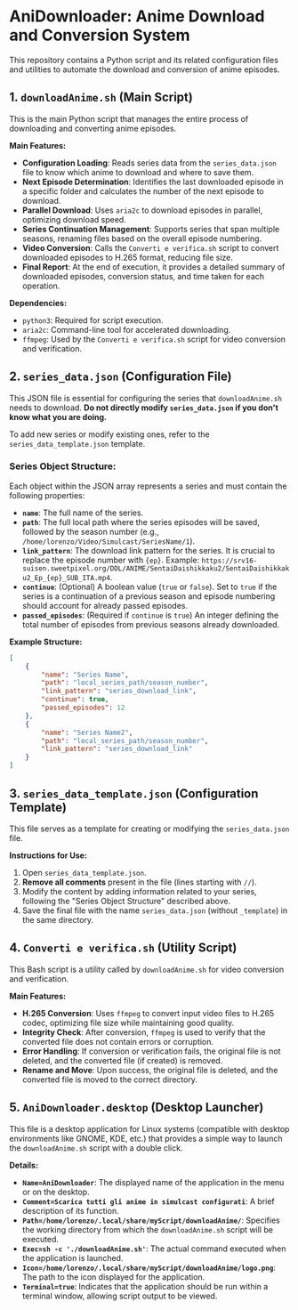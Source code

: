 # AniDownloader: Anime Download and Conversion System

This repository contains a Python script and its related configuration files and utilities to automate the download and conversion of anime episodes.

## 1. `downloadAnime.sh` (Main Script)

This is the main Python script that manages the entire process of downloading and converting anime episodes.

**Main Features:**
- **Configuration Loading**: Reads series data from the `series_data.json` file to know which anime to download and where to save them.
- **Next Episode Determination**: Identifies the last downloaded episode in a specific folder and calculates the number of the next episode to download.
- **Parallel Download**: Uses `aria2c` to download episodes in parallel, optimizing download speed.
- **Series Continuation Management**: Supports series that span multiple seasons, renaming files based on the overall episode numbering.
- **Video Conversion**: Calls the `Converti e verifica.sh` script to convert downloaded episodes to H.265 format, reducing file size.
- **Final Report**: At the end of execution, it provides a detailed summary of downloaded episodes, conversion status, and time taken for each operation.

**Dependencies:**
- `python3`: Required for script execution.
- `aria2c`: Command-line tool for accelerated downloading.
- `ffmpeg`: Used by the `Converti e verifica.sh` script for video conversion and verification.

## 2. `series_data.json` (Configuration File)

This JSON file is essential for configuring the series that `downloadAnime.sh` needs to download. **Do not directly modify `series_data.json` if you don't know what you are doing.**

To add new series or modify existing ones, refer to the `series_data_template.json` template.

### Series Object Structure:

Each object within the JSON array represents a series and must contain the following properties:

- **`name`**: The full name of the series.
- **`path`**: The full local path where the series episodes will be saved, followed by the season number (e.g., `/home/lorenzo/Video/Simulcast/SeriesName/1`).
- **`link_pattern`**: The download link pattern for the series. It is crucial to replace the episode number with `{ep}`. Example: `https://srv16-suisen.sweetpixel.org/DDL/ANIME/SentaiDaishikkaku2/SentaiDaishikkaku2_Ep_{ep}_SUB_ITA.mp4`.
- **`continue`**: (Optional) A boolean value (`true` or `false`). Set to `true` if the series is a continuation of a previous season and episode numbering should account for already passed episodes.
- **`passed_episodes`**: (Required if `continue` is `true`) An integer defining the total number of episodes from previous seasons already downloaded.

**Example Structure:**

```json
[
    {
        "name": "Series Name",
        "path": "local_series_path/season_number",
        "link_pattern": "series_download_link",
        "continue": true,
        "passed_episodes": 12
    },
    {
        "name": "Series Name2",
        "path": "local_series_path/season_number",
        "link_pattern": "series_download_link"
    }
]
```

## 3. `series_data_template.json` (Configuration Template)

This file serves as a template for creating or modifying the `series_data.json` file.

**Instructions for Use:**
1. Open `series_data_template.json`.
2. **Remove all comments** present in the file (lines starting with `//`).
3. Modify the content by adding information related to your series, following the "Series Object Structure" described above.
4. Save the final file with the name `series_data.json` (without `_template`) in the same directory.

## 4. `Converti e verifica.sh` (Utility Script)

This Bash script is a utility called by `downloadAnime.sh` for video conversion and verification.

**Main Features:**
- **H.265 Conversion**: Uses `ffmpeg` to convert input video files to H.265 codec, optimizing file size while maintaining good quality.
- **Integrity Check**: After conversion, `ffmpeg` is used to verify that the converted file does not contain errors or corruption.
- **Error Handling**: If conversion or verification fails, the original file is not deleted, and the converted file (if created) is removed.
- **Rename and Move**: Upon success, the original file is deleted, and the converted file is moved to the correct directory.

## 5. `AniDownloader.desktop` (Desktop Launcher)

This file is a desktop application for Linux systems (compatible with desktop environments like GNOME, KDE, etc.) that provides a simple way to launch the `downloadAnime.sh` script with a double click.

**Details:**
- **`Name=AniDownloader`**: The displayed name of the application in the menu or on the desktop.
- **`Comment=Scarica tutti gli anime in simulcast configurati`**: A brief description of its function.
- **`Path=/home/lorenzo/.local/share/myScript/downloadAnime/`**: Specifies the working directory from which the `downloadAnime.sh` script will be executed.
- **`Exec=sh -c './downloadAnime.sh'`**: The actual command executed when the application is launched.
- **`Icon=/home/lorenzo/.local/share/myScript/downloadAnime/logo.png`**: The path to the icon displayed for the application.
- **`Terminal=true`**: Indicates that the application should be run within a terminal window, allowing script output to be viewed.
